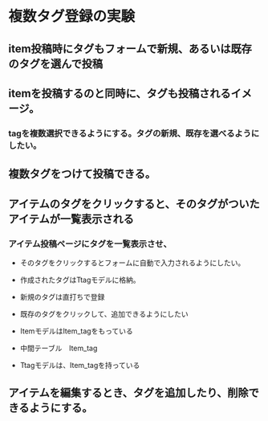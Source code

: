 # 複数タグ登録の実験

## item投稿時にタグもフォームで新規、あるいは既存のタグを選んで投稿
## itemを投稿するのと同時に、タグも投稿されるイメージ。
### tagを複数選択できるようにする。タグの新規、既存を選べるようにしたい。

## 複数タグをつけて投稿できる。
## アイテムのタグをクリックすると、そのタグがついたアイテムが一覧表示される


### アイテム投稿ページにタグを一覧表示させ、
- そのタグをクリックするとフォームに自動で入力されるようにしたい。



- 作成されたタグはTtagモデルに格納。
- 新規のタグは直打ちで登録
- 既存のタグをクリックして、追加できるようにしたい



- ItemモデルはItem_tagをもっている

- 中間テーブル　Item_tag

- Ttagモデルは、Item_tagを持っている

## アイテムを編集するとき、タグを追加したり、削除できるようにする。


